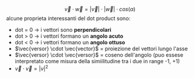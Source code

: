 $$\vec{v} \cdot \vec{w} = |\vec{v}|\cdot|\vec{w}| \cdot cos(\alpha)  $$
alcune proprieta interessanti del dot product sono:
- dot = 0 -> i vettori sono **perpendicolari**
- dot > 0 -> i vettori formano un **angolo acuto**
- dot < 0 -> i vettori formano un **angolo ottuso**
- $\vec{versor} \cdot \vec{vector}$ = proiezione del vettori lungo l'asse
- $\vec{versor} \cdot  \vec{versor}$ = coseno dell'angolo (puo essese interpretato come misura della simiilitudine tra i due in range -1, +1)
- $\vec{v} \cdot \vec{v} = |v|^2$